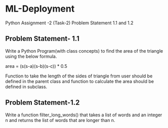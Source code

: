 # ML-Deployment
Python Assignment -2 (Task-2) Problem Statement 1.1 and 1.2


## Problem Statement- 1.1

Write a Python Program(with class concepts) to find the area of the triangle using the below formula.

area = (s(s-a)(s-b)(s-c)) * 0.5

Function to take the length of the sides of triangle from user should be defined in the parent class and function to calculate the area should be defined in subclass.


## Problem Statement-1.2


Write a function filter_long_words() that takes a list of words and an integer n and returns the list of words that are longer than n.
